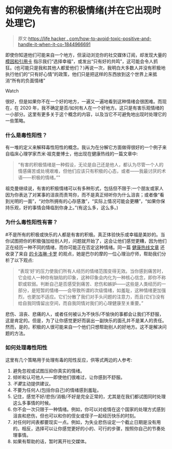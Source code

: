 # 如何避免有害的积极情绪(并在它出现时处理它)

> 原文:[https://life hacker . com/how-to-avoid-toxic-positive-and-handle-it-when-it-co-1844966691](https://lifehacker.com/how-to-avoid-toxic-positivity-and-handle-it-when-it-co-1844966691)

即使你知道他们可能来自一个地方，但滚动浏览你的社交媒体订阅，却发现大量的 [模因和引用卡](https://www.google.com/search?sxsrf=ALeKk00BXkLDQZAtwj8sGMZzW7MvxTm0mQ:1599339834571&source=univ&tbm=isch&q=good+vibes+quotes&sa=X&ved=2ahUKEwjhtduV9dLrAhUtmXIEHapUCUsQsAR6BAgKEAE&biw=1420&bih=733) 指示我们“选择幸福”，或发出“只有好的共鸣”，这可能会令人抓狂。(也可能只是我和其他人都爱他们？)再说一次，我明白大多数人并没有积极地执行他们的“只有好心情”的政策，他们只是把这样的东西放到这个世界上来抵消“所有的负面情绪”

Watch

很好，但是如果你不在一个好的地方，一遍又一遍地看到这种情绪会很困难。而现在，在 2020 年，我不确定是否/如何有人在一个好地方。这只是有害乐观情绪的一小部分。这里有更多关于这个概念的内容，以及当它不可避免地出现时处理它的一些策略。

### 什么是毒性阳性？

有一堆的定义来解释毒性阳性的概念。我认为在分解它方面做得很好的一个例子来自临床心理学家杰米·祖克曼博士，他出现在健康热线的一篇文章中:

> “有害的积极情绪是一种假设，无论是自己还是他人，都认为尽管一个人的情感痛苦或处境艰难，但他们应该只有积极的心态，或者——我最讨厌的术语——积极的情绪。”"

祖克曼继续说，有害的积极情绪可以有多种形式，包括但不限于:一个朋友或家人因为你表达了对某事的沮丧而责骂你，而不是真正倾听你为什么沮丧；或者像“看到光明的一面”，“对你所拥有的心存感激”，“实际上情况可能会更糟”，“如果你保持乐观，好的事情会降临到你身上。”(有这么多，这么多。)

### 为什么毒性阳性有害？

#不是所有的积极或快乐的人都是有害的积极。真正体验快乐或幸福是美妙的。当你试图把你的积极强加给别人时，问题就开始了，这会让他们感觉更糟，因为他们正在经历一种不同的情绪，而你可能正在否定这种情绪。同一篇 [健康热线文章](https://www.healthline.com/health/mental-health/toxic-positivity-during-the-pandemic#What-is-toxic-positivity?) 还收录了来自 [的卡洛琳·卡罗](http://www.karollcounseling.com) 的观点，她是巴尔的摩的一位心理治疗师，帮助我们分析了以下观点:

> “表现‘好’的压力使我们所有人经历的情绪范围变得无效。当你感到痛苦时，它会给人一种你有缺陷的印象，这种印象会内化为一种核心信念，即你不称职或软弱。判断自己是否感受到痛苦、悲伤和嫉妒——这些是人类经历的一部分，是短暂的情绪——会导致所谓的次级情绪，如羞耻，这种情绪更加强烈，也更加不适应。它们分散了我们对手头问题的注意力，而且(它们)没有给自我同情留出空间，而自我同情对我们的心理健康至关重要。”

悲伤、沮丧、悲痛的人，或者任何被认为不快乐/不愉快的事都会让我们不舒服，这是肯定的。但是，为了让你感觉更好而装出一副快乐的面孔并不是某人的责任。然而，是的，积极的人很可能来自一个他们只想帮助别人的好地方。这不是解决问题的方法。

### 如何处理毒性阳性

这里有几个策略用于处理有毒的阳性反应，供等式两边的人参考:

1.  避免忽视或试图压抑你真实的情绪。
2.  倾听和认可他人——即使他们很难过，让你感到不舒服。
3.  *不要*主动提供建议。
4.  不要为任何人(包括你自己)的情绪感到羞耻。
5.  记住，感觉不好/悲伤/消极/不好是完全正常的，尤其是在我们都试图同时处理这么多事情的时候。
6.  你不会一次只限于一种情绪。例如，你可以对疫情在这个国家的处理方式感到沮丧和悲伤，但也可以和你的侄女或侄子一起经历快乐的时刻。
7.  对任何时间表都要现实一点。例如，为失业悲伤设定一个截止日期是没有用的。相反，选择可以让你感觉更好的小的、可行的步骤，按照你自己的节奏处理事情。
8.  如果有帮助的话，暂时离开社交媒体。